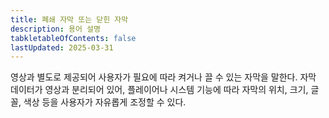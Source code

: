 ```yaml
---
title: 폐쇄 자막 또는 닫힌 자막
description: 용어 설명
tabkletableOfContents: false
lastUpdated: 2025-03-31
---
```


영상과 별도로 제공되어 사용자가 필요에 따라 켜거나 끌 수 있는 자막을 말한다. 자막 데이터가 영상과 분리되어 있어, 플레이어나 시스템 기능에 따라 자막의 위치, 크기, 글꼴, 색상 등을 사용자가 자유롭게 조정할 수 있다.